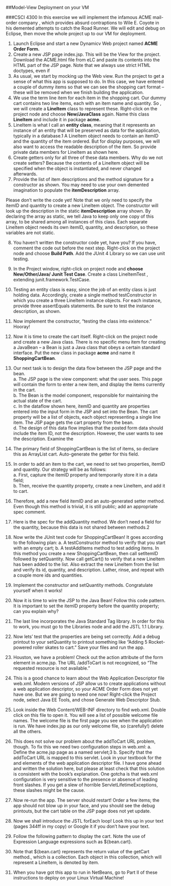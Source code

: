 ##Model-View Deployment on your VM

###CSCI 4300
In this exercise we will implement the infamous ACME mail-order company , which provides absurd contraptions to Wile E. Coyote in his demented attempts to catch the Road Runner.  We will edit and debug on Eclipse, then move the whole project up to our VM for deployment.
1. Launch Eclipse and start a new Dynamicv Web project named **ACME Order Form.** 
2. Create a new JSP page index.jsp. This will be the View for the project. Download the ACME.html file from eLC and paste its contents into the HTML part of the JSP page. Note that we always use strict HTML  doctypes, even if 
3. As usual, we start by mocking up the Web view. Run the project to get a sense of what this app is supposed to do. In this case, we have entered a couple of dummy items so that we can see the shopping cart format – these will be removed when we finish building the application.
4. We use the term line item for each item in the shopping cart.   Our dummy cart contains two line items, each with an item name and quantity.  So , we will create a **LineItem** class to represent these. Right-click on the project node and choose **New/JavaClass** again. Name this class **LineItem** and include it in package **acme.**
5. LineItem is what I call an **entity class**, meaning that it represents an instance of an entity that will be preserved as data for the application, typically in a database.1 A LineItem object needs to contain an itemID and the quantity of the item ordered. But for display purposes, we will also want to access the readable description of the item. So provide private data members for LineItem as shown here.
6. Create getters only for all three of these data members. Why do we not create setters? Because the contents of a LineItem object will be specified when the object is instantiated, and never changed afterwards.
7. Provide the list of item descriptions and  the method signature for a constructor as shown. You may need to  use your own demented imagination to populate the **itemDescription** array.

Please don’t write the code yet!  Note that we only need to specify the itemID and quantity to create a new LineItem object. The constructor will look up the description in the static **itemDescription** array shown.  By declaring the array as static, we tell Java to keep only one copy of this array, to be shared among all instances of this class. Each separate LineItem object needs its own itemID, quantity, and description, so these variables are not static.

8. You haven’t written the constructor code yet, have you? If you have, comment the code out before the next step. Right-click on the project node and choose **Build Path**. Add the JUnit 4 Library so we can use unit testing.
9. In the Project window, right-click on project node and **choose New/Other/Java/ Junit Test Case**.  Create a class LineItemTest , extending junit.framework.TestCase.
10. Testing an entity class is easy, since the job of an entity class is just holding data. Accordingly, create a single method testConstructor in which you create a three LineItem instance objects. For each instance,  provide three assertEquals statements. Be sure to test the instance description, as shown.
11. Now implement the constructor, “testing the class into existence.” Hooray!
12. Now it is time to create the cart itself. Right-click on the project node and create a new Java class. There is no specific menu item for creating a JavaBean – a Bean is just a Java class that obeys a certain standard interface. Put the new class in package **acme** and name it **ShoppingCartBean**. 
13. Our next task is to design the data flow between the JSP page and the bean.  
a. The JSP page is the view component: what the user  sees.  This page will contain the form to enter a new item, and display the items currently in the cart.  
b. The Bean is the model component, responsible for maintaining the actual state of the cart.  
c. In the dataflow shown here, itemID and quantity are properties entered into the input form in the JSP and set into the Bean. The cart property will be a list of objects, each object representing a single line item. The JSP page gets the cart property from the bean.  
d. The design of this data flow implies  that the posted form data should include the item ID, not the description. However, the user wants to see the description. Examine the 
14. The primary  field of ShoppingCartBean is the list of items, so declare this as ArrayList<LineItem> cart. Auto-generate the getter for this field.
15. In order to add an item to the cart, we need to set two properties, itemID and quantity. Our strategy will be as follows:  
a. First, capture the itemID property and temporarily store it in a data field;  
b. Then, receive the quantity property, create a new LineItem, and add it to cart.  
16. Therefore, add a new field itemID and an auto-generated setter method. Even though this method is trivial, it is still public; add an appropriate spec comment.
17. Here is the spec for the addQuantity method. We don’t need a field for the quantity, because this data is not shared between methods.2
18. Now write the JUnit test code for ShoppingCartBean! It goes according to the following plan:
a. A testConstructor method to verify that you start with an empty cart;
b. A testAddItems method to test adding items. In this method you create a new ShoppingCartBean, then call setItemID followed by setQuantity.  Now call getCart() to verify that a new LineItem has been added to the list. Also extract the new LineItem from the list and verify its id, quantity, and description. Lather, rinse, and repeat with a couple more ids and quantities.
19. Implement the constructor and setQuantity methods. Congratulate yourself when it works!
20. Now it is time to wire the JSP to the Java Bean! Follow this code pattern.  It is important to set the itemID property before the quantity property; can you explain why?

21. The last line incorporates the Java Standard Tag library. In order for this to work, you must go to the Libraries node and add the JSTL 1.1 Library. 
22. Now lets’ test that the properties are being set correctly. Add a debug printout to your setQuantity to printout something like “Adding 5 Rocket-powered roller skates to cart.” Save your files and run the app.  
23. Houston, we have a problem! Check out the action attribute of the form element in acme.jsp. The URL /addToCart is not recognized, so “The requested resource is not available.”
24. This is a good chance to learn about the Web Application Descriptor file web.xml. Modern versions of JSP allow us to create applications without a web application descriptor, so your ACME Order Form does not yet have one. But we are going to need one now! Right-click the Project node, select  Java EE Tools, and chose Generate Web Descriptor Stub.
25. Look inside the Web Content/WEB-INF directory to find web.xml. Double click on this file to open it. You will see a list of possible welcome file names. The welcome file is the first page you see when the application is run. We have index.jsp as our only welcome file, so (carefully!) delete all the others.
26. This does not solve our problem about the addToCart URL problem, though. To fix this we need two configuration steps in web.xml:
a. Define the acme.jsp page as a named servlet;3
b. Specify that the addToCart URL is mapped to this servlet.
Look in your textbook for the <servlet> and <servlet-mapping>  elements of the web application descriptor file. I have gone ahead and written the solution here, but please at least check that this solution is consistent with the book’s explanation. One gotcha is that web.xml configuration is very sensitive to the presence or absence of leading front slashes. If you get a slew of horrible ServletLifetimeExceptions, these slashes might be the cause.
27. Now re-run the app. The server should restart!  Order a few items; the app should not blow up in your face, and  you should see the debug printouts, but the cart table on the JSP page does not yet update.
28. Now we shall introduce the JSTL forEach loop! Look this up in your text (pages 344ff in my copy) or Google it if you don’t have your text.
29. Follow the following pattern to display the cart. Note the use of Expression Language expressions such as ${bean.cart}.

30. Note that ${bean.cart} represents the return value of the getCart method., which is a collection. Each object in this collection, which will represent a LineItem, is denoted by item.
31. When you have got this app to run in NetBeans,  go to Part II of these instructions to deploy on your Linux Virtual Machine!
